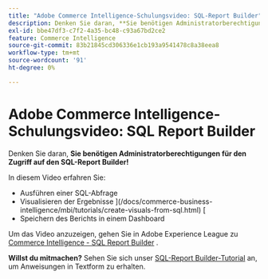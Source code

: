 ```yaml
---
title: "Adobe Commerce Intelligence-Schulungsvideo: SQL-Report Builder"
description: Denken Sie daran, **Sie benötigen Administratorberechtigungen für den Zugriff auf SQL Report Builder!**
exl-id: bbe47df3-c7f2-4a35-bc48-c93a67bd2ce2
feature: Commerce Intelligence
source-git-commit: 83b21845cd306336e1cb193a9541478c8a38eea8
workflow-type: tm+mt
source-wordcount: '91'
ht-degree: 0%

---
```


# Adobe Commerce Intelligence-Schulungsvideo: SQL Report Builder

Denken Sie daran, **Sie benötigen Administratorberechtigungen für den Zugriff auf den SQL-Report Builder!**

In diesem Video erfahren Sie:

* Ausführen einer SQL-Abfrage
* Visualisieren der Ergebnisse ](/docs/commerce-business-intelligence/mbi/tutorials/create-visuals-from-sql.html) <!-- Link fails-->[
* Speichern des Berichts in einem Dashboard

Um das Video anzuzeigen, gehen Sie in Adobe Experience League zu [Commerce Intelligence - SQL Report Builder](/docs/commerce-learn/tutorials/business-intelligence/sql-report-builder.html) .

**Willst du mitmachen?** Sehen Sie sich unser [SQL-Report Builder-Tutorial](/docs/commerce-business-intelligence/mbi/analyze/sql/sql-rpt-bldr.html) an, um Anweisungen in Textform zu erhalten.
